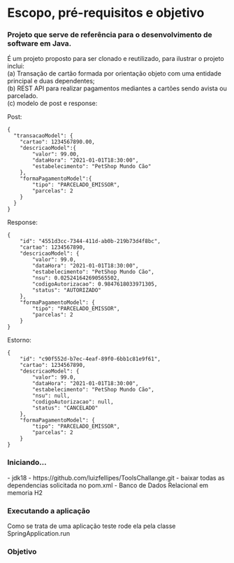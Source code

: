 <h1>Escopo, pré-requisitos e objetivo</h1>

<h3><p>Projeto que serve de referência para o desenvolvimento de software em Java.</p></h3>

É um projeto proposto para ser clonado e reutilizado, para ilustrar o projeto inclui:<br>
(a) Transação de cartão formada por orientação objeto com uma entidade principal e duas dependentes;<br>
(b) REST API para realizar pagamentos mediantes a cartões sendo avista ou parcelado.<br>
(c) modelo de post e response:

Post:
~~~
{
  "transacaoModel": {
    "cartao": 1234567890.00,
    "descricaoModel":{
        "valor": 99.00,
        "dataHora": "2021-01-01T18:30:00",
        "estabelecimento": "PetShop Mundo Cão"
    },
    "formaPagamentoModel":{
        "tipo": "PARCELADO_EMISSOR",
        "parcelas": 2
    }
  }
}
~~~ 
Response:
~~~
{
    "id": "4551d3cc-7344-411d-ab0b-219b73d4f8bc",
    "cartao": 1234567890,
    "descricaoModel": {
        "valor": 99.0,
        "dataHora": "2021-01-01T18:30:00",
        "estabelecimento": "PetShop Mundo Cão",
        "nsu": 0.025241642690565502,
        "codigoAutorizacao": 0.9847618033971305,
        "status": "AUTORIZADO"
    },
    "formaPagamentoModel": {
        "tipo": "PARCELADO_EMISSOR",
        "parcelas": 2
    }
}
~~~
Estorno:
~~~
{
    "id": "c90f552d-b7ec-4eaf-89f0-6bb1c81e9f61",
    "cartao": 1234567890,
    "descricaoModel": {
        "valor": 99.0,
        "dataHora": "2021-01-01T18:30:00",
        "estabelecimento": "PetShop Mundo Cão",
        "nsu": null,
        "codigoAutorizacao": null,
        "status": "CANCELADO"
    },
    "formaPagamentoModel": {
        "tipo": "PARCELADO_EMISSOR",
        "parcelas": 2
    }
}
~~~

<h3>Iniciando...</h3>
- jdk18
- https://github.com/luizfellipes/ToolsChallange.git
- baixar todas as dependencias solicitada no pom.xml
- Banco de Dados Relacional em memoria H2

<h3>Executando a aplicação</h3>

Como se trata de uma aplicação teste rode ela pela classe SpringApplication.run

<h3>Objetivo</h3>


